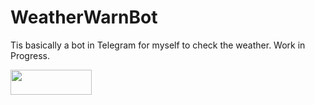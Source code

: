# WeatherWarnBot

Tis basically a bot in Telegram for myself to check the weather. Work in Progress.

<a href="https://t.me/WeatherWarnBot"><img src="https://www.umrohterbaik.com/wp-content/uploads/2018/07/telegram-button-1.png" width="130" height="40"></a>